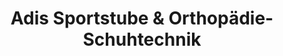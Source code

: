 ---
title: "Adis Sportstube & Orthopädie-Schuhtechnik"
url: /gladbeck/adis-sportstube-und-orthopaedie-schuhtechnik/
shop: Sport
---